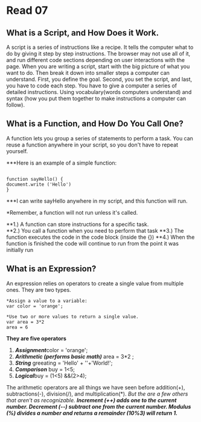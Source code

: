 # Read 07

## What is a Script, and How Does it Work.

A script is a series of instructions like a recipe. It tells the computer what to do by giving it step by step instructions. The browser may not use all of it, and run different code sections depending on user interactions with the page.  When you are writing a script, start with the big picture of what you want to do. Then break it down into smaller steps a computer can understand. First, you define the goal. Second, you set the script, and last, you have to code each step. 
You have to give a computer a series of detailed instructions. Using vocabulary(words computers understand) and syntax (how you put them together to make instructions a computer can follow). 

## What is a Function, and How Do You Call One? 

A function lets you group a series of statements to perform a task.  You can reuse a function anywhere in your script, so you don't have to repeat yourself. 

***Here is an example of a simple function: 
~~~

function sayHello() { 
document.write ('Hello') 
} 
~~~
***I can write sayHello anywhere in my script, and this function will run. 

*Remember, a function will not run unless it's called.   

**1.) A function can store instructions for a specific task.   
**2.) You call a function when you need to perform that task 
**3.) The function executes the code in the code block (inside the {}) 
**4.) When the function is finished the code will continue to run from the point it was initially run 

## What is an Expression? 

An expression relies on operators to create a single value from multiple ones.  They are two types. 
~~~
*Assign a value to a variable: 
var color = 'orange'; 

*Use two or more values to return a single value. 
var area = 3*2
area = 6  
~~~

**They are five operators**  
1. ***Assignment***color = 'orange'; 
2. ***Arithmetic (performs basic math)***  area = 3*2 ;
3. ***String***  greeating = 'Hello' + ''+'World!';
4. ***Comparison*** buy = 1<5; 
5. ***Logical***buy = (1<5) &&(2>4);

The arithmetic operators are all things we have seen before addition(+), subtractions(-), division(/), and multiplication(*).  *But the are a few others that aren't as recognizable.*  ***Increment (++) adds one to the current number. Decrement (--) subtract one from the current number. Modulus (%) divides a number and returns a remainder (10%3) will return 1.*** 
